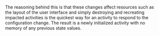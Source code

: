 The reasoning behind this is that these changes affect resources such as the layout of the user interface and simply destroying and recreating 
impacted activities is the quickest way for an activity to respond to the configuration change.
The result is a newly initialized activity with no memory of any previous state values.